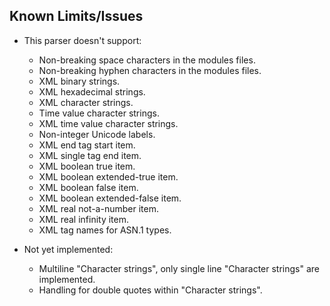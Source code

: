 ## Known Limits/Issues

- This parser doesn't support:
  - Non-breaking space characters in the modules files.
  - Non-breaking hyphen characters in the modules files.
  - XML binary strings.
  - XML hexadecimal strings.
  - XML character strings.
  - Time value character strings.
  - XML time value character strings.
  - Non-integer Unicode labels.
  - XML end tag start item.
  - XML single tag end item.
  - XML boolean true item.
  - XML boolean extended-true item.
  - XML boolean false item.
  - XML boolean extended-false item.
  - XML real not-a-number item.
  - XML real infinity item.
  - XML tag names for ASN.1 types.
  


- Not yet implemented:
  - Multiline "Character strings", only single line "Character strings" are implemented.
  - Handling for double quotes within "Character strings". 